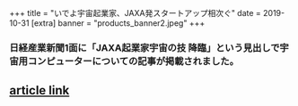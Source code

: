 +++
title = "いでよ宇宙起業家、JAXA発スタートアップ相次ぐ"
date = 2019-10-31
[extra]
banner = "products_banner2.jpeg"
+++

### 日経産業新聞1面に「JAXA起業家宇宙の技 降臨」という見出しで宇宙用コンピューターについての記事が掲載されました。 

## [article link](https://www.nikkei.com/article/DGXMZO51692990R01C19A1X11000/)  


